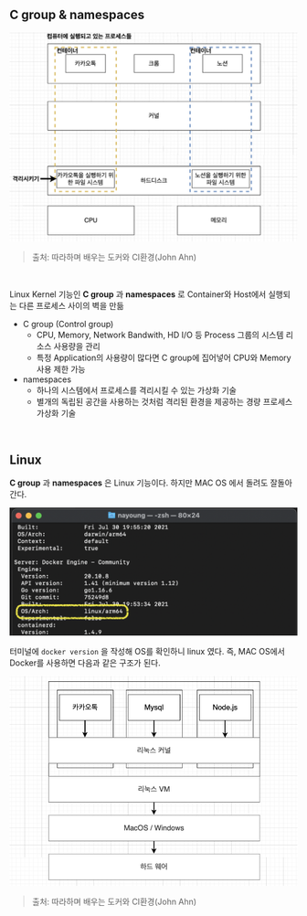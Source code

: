 ## C group & namespaces

![png](/Docker/_img/container_isolation.png)

> 출처: 따라하며 배우는 도커와 CI환경(John Ahn)

<br>

Linux Kernel 기능인 **C group** 과 **namespaces** 로 Container와 Host에서 실행되는 다른 프로세스 사이의 벽을 만듦

- C group (Control group)
    - CPU, Memory, Network Bandwith, HD I/O 등 Process 그룹의 시스템 리소스 사용량을 관리
    - 특정 Application의 사용량이 많다면 C group에 집어넣어 CPU와 Memory 사용 제한 가능
- namespaces
    - 하나의 시스템에서 프로세스를 격리시킬 수 있는 가상화 기술
    - 별개의 독립된 공간을 사용하는 것처럼 격리된 환경을 제공하는 경량 프로세스 가상화 기술

<br>

## Linux

**C group** 과 **namespaces** 은 Linux 기능이다. 하지만 MAC OS 에서 돌려도 잘돌아간다. 

![png](/Docker/_img/docker_os.png)

터미널에 ```docker version``` 을 작성해 OS를 확인하니 linux 였다. 즉, MAC OS에서 Docker를 사용하면 다음과 같은 구조가 된다.

![png](/Docker/_img/docker_os_linux.png)

> 출처: 따라하며 배우는 도커와 CI환경(John Ahn)